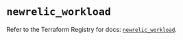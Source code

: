 # `newrelic_workload`

Refer to the Terraform Registry for docs: [`newrelic_workload`](https://registry.terraform.io/providers/newrelic/newrelic/3.38.0/docs/resources/workload).
